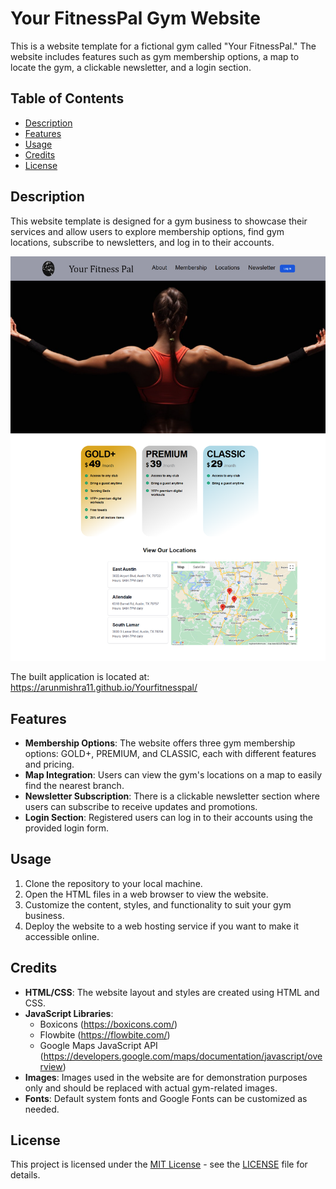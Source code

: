 # Your FitnessPal Gym Website

This is a website template for a fictional gym called "Your FitnessPal." The website includes features such as gym membership options, a map to locate the gym, a clickable newsletter, and a login section.

## Table of Contents

- [Description](#description)
- [Features](#features)
- [Usage](#usage)
- [Credits](#credits)
- [License](#license)

## Description

This website template is designed for a gym business to showcase their services and allow users to explore membership options, find gym locations, subscribe to newsletters, and log in to their accounts.

![Web Application Preview](assets/images/webpage.png)

The built application is located at: https://arunmishra11.github.io/Yourfitnesspal/

## Features

- **Membership Options**: The website offers three gym membership options: GOLD+, PREMIUM, and CLASSIC, each with different features and pricing.
- **Map Integration**: Users can view the gym's locations on a map to easily find the nearest branch.
- **Newsletter Subscription**: There is a clickable newsletter section where users can subscribe to receive updates and promotions.
- **Login Section**: Registered users can log in to their accounts using the provided login form.

## Usage

1. Clone the repository to your local machine.
2. Open the HTML files in a web browser to view the website.
3. Customize the content, styles, and functionality to suit your gym business.
4. Deploy the website to a web hosting service if you want to make it accessible online.

## Credits

- **HTML/CSS**: The website layout and styles are created using HTML and CSS.
- **JavaScript Libraries**:
  - Boxicons (https://boxicons.com/)
  - Flowbite (https://flowbite.com/)
  - Google Maps JavaScript API (https://developers.google.com/maps/documentation/javascript/overview)
- **Images**: Images used in the website are for demonstration purposes only and should be replaced with actual gym-related images.
- **Fonts**: Default system fonts and Google Fonts can be customized as needed.

## License

This project is licensed under the [MIT License](https://opensource.org/licenses/MIT) - see the [LICENSE](LICENSE) file for details.
